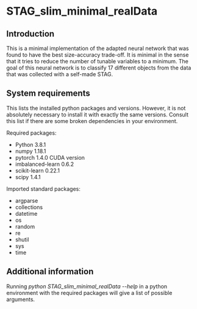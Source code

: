 # STAG_slim_minimal_realData

## Introduction

This is a minimal implementation of the adapted neural network that was found to have the best size-accuracy trade-off.
It is minimal in the sense that it tries to reduce the number of tunable variables to a minimum.
The goal of this neural network is to classify 17 different objects from the data that was collected with a self-made STAG.


## System requirements

This lists the installed python packages and versions. However, it is not
absolutely necessary to install it with exactly the same versions.
Consult this list if there are some broken dependencies in your environment.

Required packages:
- Python            3.8.1
- numpy             1.18.1
- pytorch           1.4.0 CUDA version
- imbalanced-learn  0.6.2
- scikit-learn      0.22.1
- scipy             1.4.1

Imported standard packages:
- argparse
- collections
- datetime
- os
- random
- re
- shutil
- sys
- time


## Additional information

Running *python STAG_slim_minimal_realData --help* in a python environment with the required
packages will give a list of possible arguments.
